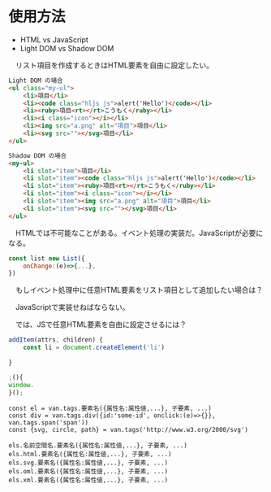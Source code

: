 # 使用方法

* HTML vs JavaScript
* Light DOM vs Shadow DOM

　リスト項目を作成するときはHTML要素を自由に設定したい。

```html
Light DOM の場合
<ul class="my-ul">
    <li>項目</li>
    <li><code class="hljs js">alert('Hello')</code></li>
    <li><ruby>項目<rt></rt>こうもく</ruby></li>
    <li><i class="icon"></i></li>
    <li><img src="a.png" alt="項目">項目</li>
    <li><svg src=""></svg>項目</li>
</ul>
```
```html
Shadow DOM の場合
<my-ul>
    <li slot="item">項目</li>
    <li slot="item"><code class="hljs js">alert('Hello')</code></li>
    <li slot="item"><ruby>項目<rt></rt>こうもく</ruby></li>
    <li slot="item"><i class="icon"></i></li>
    <li slot="item"><img src="a.png" alt="項目">項目</li>
    <li slot="item"><svg src=""></svg>項目</li>
</ul>
```

　HTMLでは不可能なことがある。イベント処理の実装だ。JavaScriptが必要になる。

```javascript
const list new List({
    onChange:(e)=>{...},
})
```

　もしイベント処理中に任意HTML要素をリスト項目として追加したい場合は？

　JavaScriptで実装せねばならない。

　では、JSで任意HTML要素を自由に設定させるには？

```javascript
addItem(attrs, children) {
    const li = document.createElement('li')
    
}
```

```javascript
;(){
window.
}();
```



```
const el = van.tags.要素名({属性名:属性値,...}, 子要素, ...)
const div = van.tags.div({id:'some-id', onclick:(e)=>{}}, van.tags.span('span'))
const {svg, circle, path} = van.tags('http://www.w3.org/2000/svg')
```
```
els.名前空間名.要素名({属性名:属性値,...}, 子要素, ...)
els.html.要素名({属性名:属性値,...}, 子要素, ...)
els.svg.要素名({属性名:属性値,...}, 子要素, ...)
els.oml.要素名({属性名:属性値,...}, 子要素, ...)
els.xml.要素名({属性名:属性値,...}, 子要素, ...)
```

